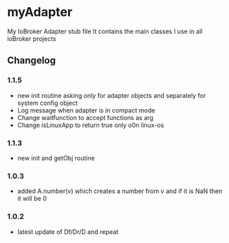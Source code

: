 # myAdapter

My IoBroker Adapter stub file
It contains the main classes I use in all ioBroker projects

## Changelog

### 1.1.5

* new init routine asking only for adapter objects and separately for system config object
* Log message when adapter is in compact mode
* Change waitfunction to accept functions as arg
* Change isLinuxApp to return true only o0n linux-os

### 1.1.3 

* new init and getObj routine

### 1.0.3

* added A.number(v) which creates a number from v and if it is NaN then it will be 0

### 1.0.2

* latest update of Df/Dr/D and repeat